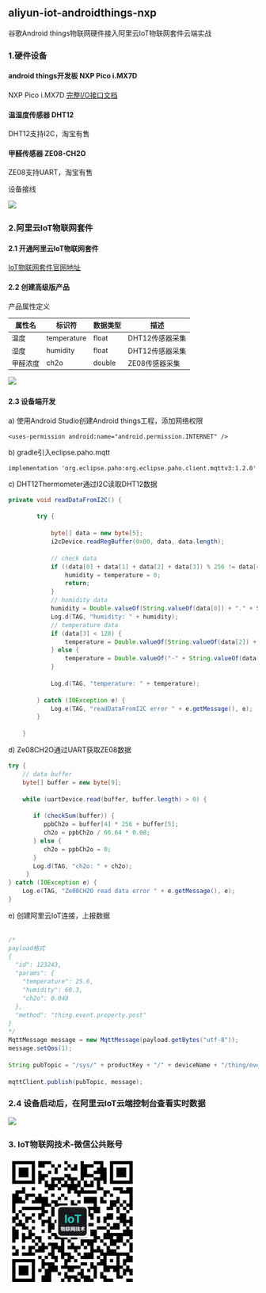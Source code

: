## aliyun-iot-androidthings-nxp
谷歌Android things物联网硬件接入阿里云IoT物联网套件云端实战

### 1.硬件设备

#### android things开发板 NXP Pico i.MX7D
 NXP Pico i.MX7D [完整I/O接口文档](https://developer.android.com/things/hardware/imx7d-pico-io.html)

#### 温湿度传感器 DHT12
DHT12支持I2C，淘宝有售

#### 甲醛传感器 ZE08-CH2O
ZE08支持UART，淘宝有售

设备接线

![](https://raw.githubusercontent.com/iot-blog/aliyun-iot-android-things-nxp/master/images/aliyun-iot-androidthings-dht12-ze08.png)

### 2.阿里云IoT物联网套件
#### 2.1 开通阿里云IoT物联网套件
[IoT物联网套件官网地址](https://www.aliyun.com/product/iot)
#### 2.2 创建高级版产品
产品属性定义

| 属性名 | 标识符 | 数据类型 | 描述|
| ------| ------ | ------ | ------ |
| 温度 | temperature | float | DHT12传感器采集 |
| 湿度 | humidity | float | DHT12传感器采集 |
| 甲醛浓度 | ch2o | double | ZE08传感器采集 |


![](https://raw.githubusercontent.com/iot-blog/aliyun-iot-android-things-nxp/master/images/iot-product-property.png)

#### 2.3 设备端开发

a) 使用Android Studio创建Android things工程，添加网络权限
```
<uses-permission android:name="android.permission.INTERNET" />
```

b) gradle引入eclipse.paho.mqtt
```
implementation 'org.eclipse.paho:org.eclipse.paho.client.mqttv3:1.2.0'
```

c) DHT12Thermometer通过I2C读取DHT12数据
```java
private void readDataFromI2C() {

        try {

            byte[] data = new byte[5];
            i2cDevice.readRegBuffer(0x00, data, data.length);

            // check data
            if ((data[0] + data[1] + data[2] + data[3]) % 256 != data[4]) {
                humidity = temperature = 0;
                return;
            }
            // humidity data
            humidity = Double.valueOf(String.valueOf(data[0]) + "." + String.valueOf(data[1]));
            Log.d(TAG, "humidity: " + humidity);
            // temperature data
            if (data[3] < 128) {
                temperature = Double.valueOf(String.valueOf(data[2]) + "." + String.valueOf(data[3]));
            } else {
                temperature = Double.valueOf("-" + String.valueOf(data[2]) + "." + String.valueOf(data[3] - 128));
            }

            Log.d(TAG, "temperature: " + temperature);

        } catch (IOException e) {
            Log.e(TAG, "readDataFromI2C error " + e.getMessage(), e);
        }

    }
```

d) Ze08CH2O通过UART获取ZE08数据
```java
try {
    // data buffer
    byte[] buffer = new byte[9];

    while (uartDevice.read(buffer, buffer.length) > 0) {

       if (checkSum(buffer)) {
          ppbCh2o = buffer[4] * 256 + buffer[5];
          ch2o = ppbCh2o / 66.64 * 0.08;
       } else {
          ch2o = ppbCh2o = 0;
       }
       Log.d(TAG, "ch2o: " + ch2o);
     }
} catch (IOException e) {
    Log.e(TAG, "Ze08CH2O read data error " + e.getMessage(), e);
}
```

e) 创建阿里云IoT连接，上报数据
```java

/*
payload格式
{
  "id": 123243,
  "params": {
    "temperature": 25.6,
    "humidity": 60.3,
    "ch2o": 0.048
  },
  "method": "thing.event.property.post"
}
*/
MqttMessage message = new MqttMessage(payload.getBytes("utf-8"));
message.setQos(1);

String pubTopic = "/sys/" + productKey + "/" + deviceName + "/thing/event/property/post";

mqttClient.publish(pubTopic, message);

```

### 2.4 设备启动后，在阿里云IoT云端控制台查看实时数据

![](https://raw.githubusercontent.com/iot-blog/aliyun-iot-android-things-nxp/master/images/iot-device-status.png)

### 3. IoT物联网技术-微信公共账号

<img src='https://raw.githubusercontent.com/wongxming/ecs/master/iot-tech-weixin.png' width="260" height="260" />
